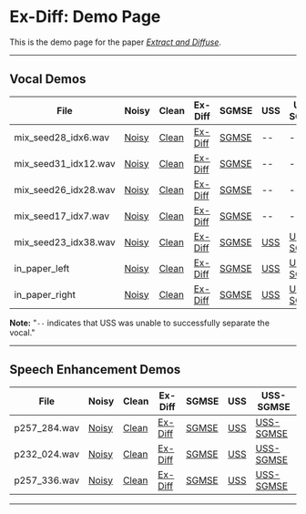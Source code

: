 # Ex-Diff: Demo Page

This is the demo page for the paper [*Extract and Diffuse*](https://arxiv.org/abs/2409.09642v1).

---

## Vocal Demos

| File                     | Noisy                             | Clean                             | Ex-Diff                          | SGMSE                            | USS                              | USS-SGMSE                        |
|--------------------------|-----------------------------------|-----------------------------------|-----------------------------------|-----------------------------------|-----------------------------------|-----------------------------------|
| mix_seed28_idx6.wav       | [Noisy](assets/vocal/mix_seed28_idx6/mix_seed28_idx6_noisy.wav) | [Clean](assets/vocal/mix_seed28_idx6/mix_seed28_idx6_clean.wav) | [Ex-Diff](assets/vocal/mix_seed28_idx6/mix_seed28_idx6_exdiff.wav) | [SGMSE](assets/vocal/mix_seed28_idx6/mix_seed28_idx6_sgmse.wav) |            --            |            --            |
| mix_seed31_idx12.wav      | [Noisy](assets/vocal/mix_seed31_idx12/mix_seed31_idx12_noisy.wav) | [Clean](assets/vocal/mix_seed31_idx12/mix_seed31_idx12_clean.wav) | [Ex-Diff](assets/vocal/mix_seed31_idx12/mix_seed31_idx12_exdiff.wav) | [SGMSE](assets/vocal/mix_seed31_idx12/mix_seed31_idx12_sgmse.wav) |            --            |            --            |
| mix_seed26_idx28.wav      | [Noisy](assets/vocal/mix_seed26_idx28/mix_seed26_idx28_noisy.wav) | [Clean](assets/vocal/mix_seed26_idx28/mix_seed26_idx28_clean.wav) | [Ex-Diff](assets/vocal/mix_seed26_idx28/mix_seed26_idx28_exdiff.wav) | [SGMSE](assets/vocal/mix_seed26_idx28/mix_seed26_idx28_sgmse.wav) |            --            |            --            |
| mix_seed17_idx7.wav       | [Noisy](assets/vocal/mix_seed17_idx7/mix_seed17_idx7_noisy.wav) | [Clean](assets/vocal/mix_seed17_idx7/mix_seed17_idx7_clean.wav) | [Ex-Diff](assets/vocal/mix_seed17_idx7/mix_seed17_idx7_exdiff.wav) | [SGMSE](assets/vocal/mix_seed17_idx7/mix_seed17_idx7_sgmse.wav) |            --            |            --            |
| mix_seed23_idx38.wav      | [Noisy](assets/vocal/mix_seed23_idx38/mix_seed23_idx38_noisy.wav) | [Clean](assets/vocal/mix_seed23_idx38/mix_seed23_idx38_clean.wav) | [Ex-Diff](assets/vocal/mix_seed23_idx38/mix_seed23_idx38_exdiff.wav) | [SGMSE](assets/vocal/mix_seed23_idx38/mix_seed23_idx38_sgmse.wav) | [USS](assets/vocal/mix_seed23_idx38/mix_seed23_idx38_USS.wav) | [USS-SGMSE](assets/vocal/mix_seed23_idx38/mix_seed23_idx38_USS_sgmse.wav) |
| in_paper_left             | [Noisy](assets/vocal/in_paper_left/noisy1.wav) | [Clean](assets/vocal/in_paper_left/clean1.wav) | [Ex-Diff](assets/vocal/in_paper_left/Ex-Diff1.wav) | [SGMSE](assets/vocal/in_paper_left/sgmse1.wav) | [USS](assets/vocal/in_paper_left/noisy1_USS.wav) | [USS-SGMSE](assets/vocal/in_paper_left/noisy1_USS_sgmse.wav) |
| in_paper_right            | [Noisy](assets/vocal/in_paper_right/noisy2.wav) | [Clean](assets/vocal/in_paper_right/clean2.wav) | [Ex-Diff](assets/vocal/in_paper_right/Ex-Diff2.wav) | [SGMSE](assets/vocal/in_paper_right/sgmse2.wav) | [USS](assets/vocal/in_paper_right/noisy2_USS.wav) | [USS-SGMSE](assets/vocal/in_paper_right/noisy2_USS_sgmse.wav) |

**Note:** "`--` indicates that USS was unable to successfully separate the vocal."

---

## Speech Enhancement Demos

| File            | Noisy                             | Clean                             | Ex-Diff                          | SGMSE                            | USS                              | USS-SGMSE                        |
|-----------------|-----------------------------------|-----------------------------------|-----------------------------------|-----------------------------------|-----------------------------------|-----------------------------------|
| p257_284.wav    | [Noisy](assets/speech/p257_284.wav/noisy.wav) | [Clean](assets/speech/p257_284.wav/clean.wav) | [Ex-Diff](assets/speech/p257_284.wav/Ex-Diff.wav) | [SGMSE](assets/speech/p257_284.wav/SGMSE.wav) | [USS](assets/speech/p257_284.wav/USS.wav) | [USS-SGMSE](assets/speech/p257_284.wav/USS_SGMSE.wav) |
| p232_024.wav    | [Noisy](assets/speech/p232_024.wav/noisy.wav) | [Clean](assets/speech/p232_024.wav/clean.wav) | [Ex-Diff](assets/speech/p232_024.wav/Ex-Diff.wav) | [SGMSE](assets/speech/p232_024.wav/SGMSE.wav) | [USS](assets/speech/p232_024.wav/USS.wav) | [USS-SGMSE](assets/speech/p232_024.wav/USS_SGMSE.wav) |
| p257_336.wav    | [Noisy](assets/speech/p257_336.wav/noisy.wav) | [Clean](assets/speech/p257_336.wav/clean.wav) | [Ex-Diff](assets/speech/p257_336.wav/Ex-Diff.wav) | [SGMSE](assets/speech/p257_336.wav/SGMSE.wav) | [USS](assets/speech/p257_336.wav/USS.wav) | [USS-SGMSE](assets/speech/p257_336.wav/USS_SGMSE.wav) |

---

